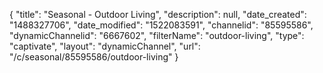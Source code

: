 {
    "title": "Seasonal - Outdoor Living",
    "description": null,
    "date_created": "1488327706",
    "date_modified": "1522083591",
    "channelid": "85595586",
    "dynamicChannelid": "6667602",
    "filterName": "outdoor-living",
    "type": "captivate",
    "layout": "dynamicChannel",
    "url": "\/c\/seasonal\/85595586\/outdoor-living"
}
